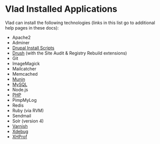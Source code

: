 <h1>Vlad Installed Applications</h1>

Vlad can install the following technologies (links in this list go to additional help pages in these docs):

- Apache2
- Adminer
- [Drupal Install Scripts](drupal.md)
- [Drush](drupal.md) (with the Site Audit & Registry Rebuild extensions)
- Git
- ImageMagick
- Mailcatcher
- Memcached
- [Munin](munin.md)
- [MySQL](mysql.md)
- Node.js
- [PHP](php.md)
- PimpMyLog
- Redis
- Ruby (via RVM)
- Sendmail
- Solr (version 4)
- [Varnish](varnish.md)
- [Xdebug](xdebug.md)
- [XHProf](xhprof.md)
